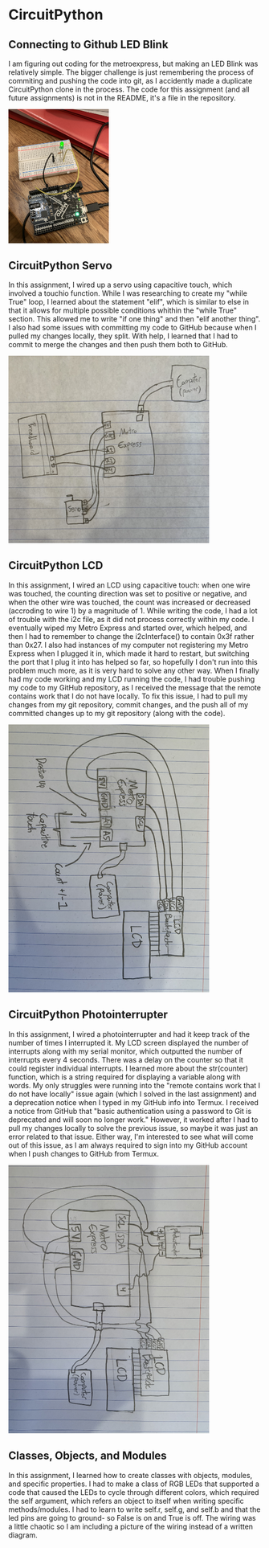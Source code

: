 # CircuitPython

## Connecting to Github LED Blink
I am figuring out coding for the metroexpress, but making an LED Blink was relatively simple. The bigger challenge is just remembering the process of commiting and pushing the code into git, as I accidently made a duplicate CircuitPython clone in the process. The code for this assignment (and all future assignments) is not in the README, it's a file in the repository.

<img src="./images2/led_blink_green.jpg" width="200"> 

## CircuitPython Servo
In this assignment, I wired up a servo using capacitive touch, which involved a touchio function. While I was researching to create my "while True" loop, I learned about the statement "elif", which is similar to else in that it allows for multiple possible conditions whithin the "while True" section. This allowed me to write "if one thing" and then "elif another thing". I also had some issues with committing my code to GitHub because when I pulled my changes locally, they split. With help, I learned that I had to commit to merge the changes and then push them both to GitHub.


<img src="./images2/ServoCapTouch.jpg" width="400"> 

## CircuitPython LCD
In this assignment, I wired an LCD using capacitive touch: when one wire was touched, the counting direction was set to positive or negative, and when the other wire was touched, the count was increased or decreased (accroding to wire 1) by a magnitude of 1. While writing the code, I had a lot of trouble with the i2c file, as it did not process correctly within my code. I eventually wiped my Metro Express and started over, which helped, and then I had to remember to change the i2cInterface() to contain 0x3f rather than 0x27. I also had instances of my computer not registering my Metro Express when I plugged it in, which made it hard to restart, but switching the port that I plug it into has helped so far, so hopefully I don't run into this problem much more, as it is very hard to solve any other way. When I finally had my code working and my LCD running the code, I had trouble pushing my code to my GitHub repository, as I received the message that the remote contains work that I do not have locally. To fix this issue, I had to pull my changes from my git repository, commit changes, and the push all of my committed changes up to my git repository (along with the code).


<img src="./images2/LcdCapTouch.jpg" width="400"> 

## CircuitPython Photointerrupter
In this assignment, I wired a photointerrupter and had it keep track of the number of times I interrupted it. My LCD screen displayed the number of interrupts along with my serial monitor, which outputted the number of interrupts every 4 seconds. There was a delay on the counter so that it could register individual interrupts. I learned more about the str(counter) function, which is a string required for displaying a variable along with words. My only struggles were running into the "remote contains work that I do not have locally" issue again (which I solved in the last assignment) and a deprecation notice when I typed in my GitHub info into Termux. I received a notice from GitHub that "basic authentication using a password to Git is deprecated and will soon no longer work." However, it worked after I had to pull my changes locally to solve the previous issue, so maybe it was just an error related to that issue. Either way, I'm interested to see what will come out of this issue, as I am always required to sign into my GitHub account when I push changes to GitHub from Termux.


<img src="./images2/Photointerrupter.jpg" width="400"> 

## Classes, Objects, and Modules
In this assignment, I learned how to create classes with objects, modules, and specific properties. I had to make a class of RGB LEDs that supported a code that caused the LEDs to cycle through different colors, which required the self argument, which refers an object to itself when writing specific methods/modules. I had to learn to write self.r, self.g, and self.b and that the led pins are going to ground- so False is on and True is off. The wiring was a little chaotic so I am including a picture of the wiring instead of a written diagram.
